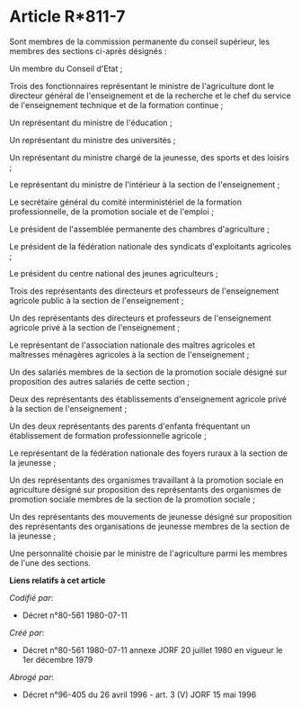 # Article R*811-7

Sont membres de la commission permanente du conseil supérieur, les membres des sections ci-après désignés :

Un membre du Conseil d'Etat ;

Trois des fonctionnaires représentant le ministre de l'agriculture dont le directeur général de l'enseignement et de la
recherche et le chef du service de l'enseignement technique et de la formation continue ;

Un représentant du ministre de l'éducation ;

Un représentant du ministre des universités ;

Un représentant du ministre chargé de la jeunesse, des sports et des loisirs ;

Le représentant du ministre de l'intérieur à la section de l'enseignement ;

Le secrétaire général du comité interministériel de la formation professionnelle, de la promotion sociale et de l'emploi ;

Le président de l'assemblée permanente des chambres d'agriculture ;

Le président de la fédération nationale des syndicats d'exploitants agricoles ;

Le président du centre national des jeunes agriculteurs ;

Trois des représentants des directeurs et professeurs de l'enseignement agricole public à la section de l'enseignement ;

Un des représentants des directeurs et professeurs de l'enseignement agricole privé à la section de l'enseignement ;

Le représentant de l'association nationale des maîtres agricoles et maîtresses ménagères agricoles à la section de
l'enseignement ;

Un des salariés membres de la section de la promotion sociale désigné sur proposition des autres salariés de cette section ;

Deux des représentants des établissements d'enseignement agricole privé à la section de l'enseignement ;

Un des deux représentants des parents d'enfanta fréquentant un établissement de formation professionnelle agricole ;

Le représentant de la fédération nationale des foyers ruraux à la section de la jeunesse ;

Un des représentants des organismes travaillant à la promotion sociale en agriculture désigné sur proposition des
représentants des organismes de promotion sociale membres de la section de la promotion sociale ;

Un des représentants des mouvements de jeunesse désigné sur proposition des représentants des organisations de jeunesse
membres de la section de la jeunesse ;

Une personnalité choisie par le ministre de l'agriculture parmi les membres de l'une des sections.

**Liens relatifs à cet article**

_Codifié par_:

  - Décret n°80-561 1980-07-11

_Créé par_:

  - Décret n°80-561 1980-07-11 annexe JORF 20 juillet 1980 en vigueur le 1er décembre 1979

_Abrogé par_:

  - Décret n°96-405 du 26 avril 1996 - art. 3 (V) JORF 15 mai 1996
